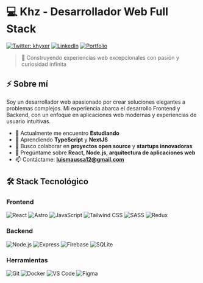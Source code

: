 # 💻 Khz - Desarrollador Web Full Stack

[![Twitter: khyxer](https://img.shields.io/twitter/follow/khyxer?style=social)](https://x.com/Khyxer_)
[![LinkedIn](https://img.shields.io/badge/-LinkedIn-blue?style=flat&logo=linkedin)](https://www.linkedin.com/in/luis-carlos-herrera-maussa-b44a66335/)
[![Portfolio](https://img.shields.io/badge/-Portfolio-black?style=flat&logo=react)](https://khyxer.netlify.app/)

> 🚀 Construyendo experiencias web excepcionales con pasión y curiosidad infinita

## ⚡ Sobre mí

Soy un desarrollador web apasionado por crear soluciones elegantes a problemas complejos. Mi experiencia abarca el desarrollo Frontend y Backend, con un enfoque en aplicaciones web modernas y experiencias de usuario intuitivas.

- 🔭 Actualmente me encuentro **Estudiando**
- 🌱 Aprendiendo **TypeScript** y **NextJS**
- 👯 Busco colaborar en **proyectos open source** y **startups innovadoras**
- 💬 Pregúntame sobre **React, Node.js, arquitectura de aplicaciones web**
- 📫 Contáctame: **luismaussa12@gmail.com**

## 🛠️ Stack Tecnológico

### Frontend
![React](https://img.shields.io/badge/-React-61DAFB?style=flat&logo=react&logoColor=black)
![Astro](https://img.shields.io/badge/-Astro-FF5D01?style=flat&logo=astro&logoColor=white)
![JavaScript](https://img.shields.io/badge/-JavaScript-F7DF1E?style=flat&logo=javascript&logoColor=black)
![Tailwind CSS](https://img.shields.io/badge/-Tailwind%20CSS-38B2AC?style=flat&logo=tailwind-css&logoColor=white)
![SASS](https://img.shields.io/badge/-SASS-CC6699?style=flat&logo=sass&logoColor=white)
![Redux](https://img.shields.io/badge/-Vite-blue?style=flat&logo=vite&logoColor=yellow)

### Backend
![Node.js](https://img.shields.io/badge/-Node.js-339933?style=flat&logo=node.js&logoColor=white)
![Express](https://img.shields.io/badge/-Express-000000?style=flat&logo=express&logoColor=white)
![Firebase](https://img.shields.io/badge/-Firebase-FFCA28?style=flat&logo=firebase&logoColor=black)
![SQLite](https://img.shields.io/badge/-SQLite-336791?style=flat&logo=sqlite&logoColor=white)


### Herramientas
![Git](https://img.shields.io/badge/-Git-F05032?style=flat&logo=git&logoColor=white)
![Docker](https://img.shields.io/badge/-Docker-2496ED?style=flat&logo=docker&logoColor=white)
![VS Code](https://img.shields.io/badge/-VS%20Code-007ACC?style=flat&logo=visual-studio-code&logoColor=white)
![Figma](https://img.shields.io/badge/-Figma-F24E1E?style=flat&logo=figma&logoColor=white)
